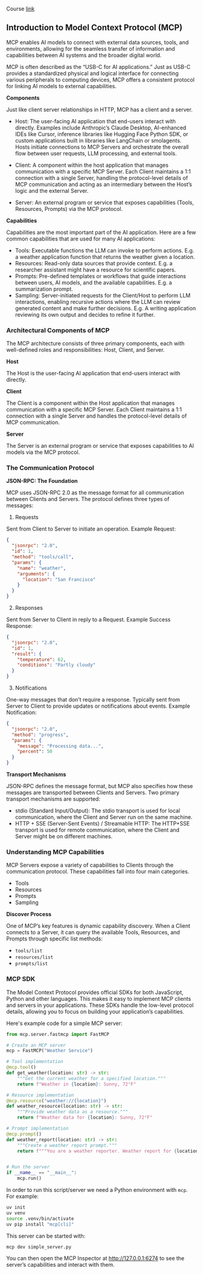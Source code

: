 Course [link](https://huggingface.co/learn/mcp-course/unit0/introduction)

## Introduction to Model Context Protocol (MCP)

MCP enables AI models to connect with external data sources, tools, and environments, allowing for the seamless transfer of information and capabilities between AI systems and the broader digital world. 

MCP is often described as the “USB-C for AI applications.” Just as USB-C provides a standardized physical and logical interface for connecting various peripherals to computing devices, MCP offers a consistent protocol for linking AI models to external capabilities.

**Components**

Just like client server relationships in HTTP, MCP has a client and a server.
- Host: The user-facing AI application that end-users interact with directly. Examples include Anthropic’s Claude Desktop, AI-enhanced IDEs like Cursor, inference libraries like Hugging Face Python SDK, or custom applications built in libraries like LangChain or smolagents. Hosts initiate connections to MCP Servers and orchestrate the overall flow between user requests, LLM processing, and external tools.

- Client: A component within the host application that manages communication with a specific MCP Server. Each Client maintains a 1:1 connection with a single Server, handling the protocol-level details of MCP communication and acting as an intermediary between the Host’s logic and the external Server.

- Server: An external program or service that exposes capabilities (Tools, Resources, Prompts) via the MCP protocol.

**Capabilities**

Capabilities are the most important part of the AI application. Here are a few common capabilities that are used for many AI applications:
- Tools: Executable functions the LLM can invoke to perform actions. E.g. a weather application function that returns the weather given a location.
- Resources: Read-only data sources that provide context. E.g. a researcher assistant might have a resource for scientific papers.
- Prompts: Pre-defined templates or workflows that guide interactions between users, AI models, and the available capabilities. E.g. a summarization prompt.
- Sampling: Server-initiated requests for the Client/Host to perform LLM interactions, enabling recursive actions where the LLM can review generated content and make further decisions. E.g. A writing application reviewing its own output and decides to refine it further.

### Architectural Components of MCP

The MCP architecture consists of three primary components, each with well-defined roles and responsibilities: Host, Client, and Server.

**Host**

The Host is the user-facing AI application that end-users interact with directly.

**Client**

The Client is a component within the Host application that manages communication with a specific MCP Server. Each Client maintains a 1:1 connection with a single Server and handles the protocol-level details of MCP communication.

**Server**

The Server is an external program or service that exposes capabilities to AI models via the MCP protocol.

### The Communication Protocol

**JSON-RPC: The Foundation**

MCP uses JSON-RPC 2.0 as the message format for all communication between Clients and Servers. The protocol defines three types of messages:
1. Requests

Sent from Client to Server to initiate an operation. Example Request:
```json
{
  "jsonrpc": "2.0",
  "id": 1,
  "method": "tools/call",
  "params": {
    "name": "weather",
    "arguments": {
      "location": "San Francisco"
    }
  }
}
```

2. Responses

Sent from Server to Client in reply to a Request. Example Success Response:
```json
{
  "jsonrpc": "2.0",
  "id": 1,
  "result": {
    "temperature": 62,
    "conditions": "Partly cloudy"
  }
}
```

3. Notifications

One-way messages that don’t require a response. Typically sent from Server to Client to provide updates or notifications about events. Example Notification:
```json
{
  "jsonrpc": "2.0",
  "method": "progress",
  "params": {
    "message": "Processing data...",
    "percent": 50
  }
}
```

**Transport Mechanisms**

JSON-RPC defines the message format, but MCP also specifies how these messages are transported between Clients and Servers. Two primary transport mechanisms are supported:

- stdio (Standard Input/Output): The stdio transport is used for local communication, where the Client and Server run on the same machine.
- HTTP + SSE (Server-Sent Events) / Streamable HTTP: The HTTP+SSE transport is used for remote communication, where the Client and Server might be on different machines.

### Understanding MCP Capabilities

MCP Servers expose a variety of capabilities to Clients through the communication protocol. These capabilities fall into four main categories.

- Tools
- Resources
- Prompts
- Sampling

**Discover Process**

One of MCP’s key features is dynamic capability discovery. When a Client connects to a Server, it can query the available Tools, Resources, and Prompts through specific list methods:

- `tools/list`
- `resources/list`
- `prompts/list`

### MCP SDK

The Model Context Protocol provides official SDKs for both JavaScript, Python and other languages. This makes it easy to implement MCP clients and servers in your applications. These SDKs handle the low-level protocol details, allowing you to focus on building your application’s capabilities.

Here's example code for a simple MCP server:
```python
from mcp.server.fastmcp import FastMCP

# Create an MCP server
mcp = FastMCP("Weather Service")

# Tool implementation
@mcp.tool()
def get_weather(location: str) -> str:
    """Get the current weather for a specified location."""
    return f"Weather in {location}: Sunny, 72°F"

# Resource implementation
@mcp.resource("weather://{location}")
def weather_resource(location: str) -> str:
    """Provide weather data as a resource."""
    return f"Weather data for {location}: Sunny, 72°F"

# Prompt implementation
@mcp.prompt()
def weather_report(location: str) -> str:
    """Create a weather report prompt."""
    return f"""You are a weather reporter. Weather report for {location}?"""


# Run the server
if __name__ == "__main__":
    mcp.run()
```

In order to run this script/server we need a Python environment with `mcp`. For example:
```bash
uv init
uv venv
source .venv/bin/activate
uv pip install "mcp[cli]"
```

This server can be started with:
```bash
mcp dev simple_server.py
```

You can then open the MCP Inspector at http://127.0.0.1:6274 to see the server’s capabilities and interact with them.